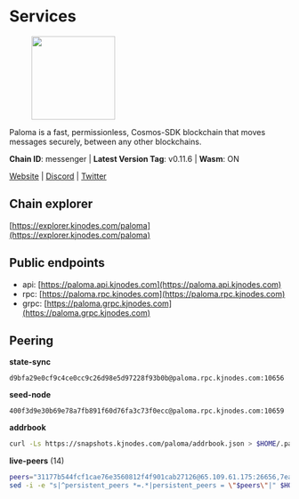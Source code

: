 # Services

<figure><img src="https://raw.githubusercontent.com/kj89/testnet_manuals/main/pingpub/logos/paloma.png" width="150" alt=""><figcaption></figcaption></figure>

Paloma is a fast, permissionless, Cosmos-SDK blockchain that  moves messages securely, between any other blockchains.

**Chain ID**: messenger | **Latest Version Tag**: v0.11.6 | **Wasm**: ON

[Website](https://www.palomachain.com) | [Discord](https://discord.gg/tKVFpfdSw4) | [Twitter](https://twitter.com/paloma_chain)




## Chain explorer
[https://explorer.kjnodes.com/paloma](https://explorer.kjnodes.com/paloma)

## Public endpoints

* api: [https://paloma.api.kjnodes.com](https://paloma.api.kjnodes.com)
* rpc: [https://paloma.rpc.kjnodes.com](https://paloma.rpc.kjnodes.com)
* grpc: [https://paloma.grpc.kjnodes.com](https://paloma.grpc.kjnodes.com)

## Peering

**state-sync**

```text
d9bfa29e0cf9c4ce0cc9c26d98e5d97228f93b0b@paloma.rpc.kjnodes.com:10656
```

**seed-node**

```text
400f3d9e30b69e78a7fb891f60d76fa3c73f0ecc@paloma.rpc.kjnodes.com:10659
```

**addrbook**
```bash
curl -Ls https://snapshots.kjnodes.com/paloma/addrbook.json > $HOME/.paloma/config/addrbook.json
```

**live-peers** (14)
```bash
peers="31177b544fcf1cae76e3560812f4f901cab27126@65.109.61.175:26656,7eae755c119f538e0dc99f3c37289de628bc9526@209.182.239.169:26656,124cbe860f1eaa8084444587928db17c78ebd8f3@34.147.54.231:26656,b3ba407aef9e18e16e8e9a3b523a1b026dabeab3@84.46.248.174:26656,16f0d09580054101394ea08bbb48b1ad5bb91a27@95.214.52.144:10656,e4b7cdd48c39c355e9a3480f4f4d5afab8fb0e08@46.0.203.78:26637,d9bfa29e0cf9c4ce0cc9c26d98e5d97228f93b0b@65.109.88.38:10656,22e7a98b54070bee0f504305d9ed0fb7a2b24ab6@34.221.60.207:26656,106350c704aa5e2e0af1464cd3269372d86a9b24@148.113.137.33:26656,60066422d3b70fbf7571012b267dc2cccd9603d5@149.102.156.223:26656,1a0232b9426aa1c7a78c92a2136b69d050bb6942@65.108.224.126:26656,6ee0ed8ddb1eaaf095686962d71fddb1383b5199@65.21.138.123:26656,f4c43099e04b721c54a454dad85f61da49be90bc@65.108.199.222:28656,b9a89009ceb27a55295f95f6f6ef14a2f68b627e@190.15.196.193:26656"
sed -i -e "s|^persistent_peers *=.*|persistent_peers = \"$peers\"|" $HOME/.paloma/config/config.toml
```
